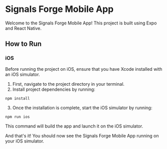 # Signals Forge Mobile App

Welcome to the Signals Forge Mobile App! This project is built using Expo and React Native.

## How to Run

### iOS

Before running the project on iOS, ensure that you have Xcode installed with an iOS simulator.

1. First, navigate to the project directory in your terminal.
2. Install project dependencies by running:

```
npm install
```

3. Once the installation is complete, start the iOS simulator by running:

```
npm run ios
```

This command will build the app and launch it on the iOS simulator.

And that's it! You should now see the Signals Forge Mobile App running on your iOS simulator.
